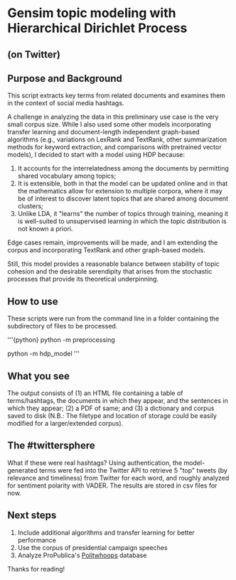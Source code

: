 # Gensim topic modeling with Hierarchical Dirichlet Process
## (on Twitter)

## Purpose and Background

This script extracts key terms from related documents and examines them in the context of social media hashtags.

A challenge in analyzing the data in this preliminary use case is the very small corpus size. While I also used some other models incorporating transfer learning and document-length independent graph-based algorithms (e.g., variations on LexRank and TextRank, other summarization methods for keyword extraction, and comparisons with pretrained vector models), I decided to start with a model using HDP because:

1. It accounts for the interrelatedness among the documents by permitting shared vocabulary among topics;
2. It is extensible, both in that the model can be updated online and in that the mathematics allow for extension to multiple corpora, where it may be of interest to discover latent topics that are shared among document clusters;
3. Unlike LDA, it "learns" the number of topics through training, meaning it is well-suited to unsupervised learning in which the topic distribution is not known a priori.

Edge cases remain, improvements will be made, and I am extending the corpus and incorporating TextRank and other graph-based models. 

Still, this model provides a reasonable balance between stability of topic cohesion and the desirable serendipity that arises from the stochastic processes that provide its theoretical underpinning.

## How to use

These scripts were run from the command line in a folder containing the subdirectory of files to be processed. 

'''{python}
python -m preprocessing

python -m hdp_model
'''


## What you see

The output consists of (1) an HTML file containing a table of terms/hashtags, the documents in which they appear, and the sentences in which they appear; (2) a PDF of same; and (3) a dictionary and corpus saved to disk (N.B.: The filetype and location of storage could be easily modified for a larger/extended corpus).

## The #twittersphere

What if these were real hashtags? Using authentication, the model-generated terms were fed into the Twitter API to retrieve 5 "top" tweets (by relevance and timeliness) from Twitter for each word, and roughly analyzed for sentiment polarity with VADER. The results are stored in csv files for now. 

## Next steps

1. Include additional algorithms and transfer learning for better performance
2. Use the corpus of presidential campaign speeches
3. Analyze ProPublica's [Politwhoops](https://projects.propublica.org/politwoops/about) database

Thanks for reading!